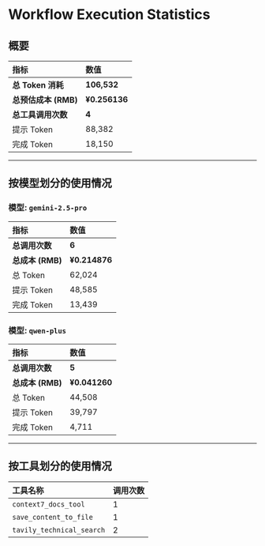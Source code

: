 # Workflow Execution Statistics

## 概要

| 指标 | 数值 |
| :--- | :--- |
| **总 Token 消耗** | **106,532** |
| **总预估成本 (RMB)** | **¥0.256136** |
| **总工具调用次数** | **4** |
| 提示 Token | 88,382 |
| 完成 Token | 18,150 |

---

## 按模型划分的使用情况


### 模型: `gemini-2.5-pro`

| 指标 | 数值 |
| :--- | :--- |
| **总调用次数** | **6** |
| **总成本 (RMB)** | **¥0.214876** |
| 总 Token | 62,024 |
| 提示 Token | 48,585 |
| 完成 Token | 13,439 |

### 模型: `qwen-plus`

| 指标 | 数值 |
| :--- | :--- |
| **总调用次数** | **5** |
| **总成本 (RMB)** | **¥0.041260** |
| 总 Token | 44,508 |
| 提示 Token | 39,797 |
| 完成 Token | 4,711 |

---

## 按工具划分的使用情况

| 工具名称 | 调用次数 |
| :--- | :--- |
| `context7_docs_tool` | 1 |
| `save_content_to_file` | 1 |
| `tavily_technical_search` | 2 |
